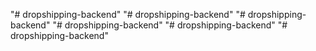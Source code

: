 "# dropshipping-backend" 
"# dropshipping-backend" 
"# dropshipping-backend" 
"# dropshipping-backend" 
"# dropshipping-backend" 
"# dropshipping-backend" 
